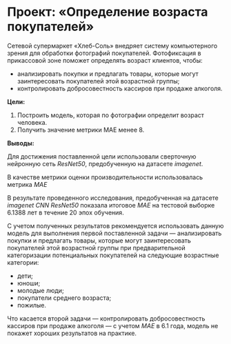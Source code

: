 # Проект: «Определение возраста покупателей»
Сетевой супермаркет «Хлеб-Соль» внедряет систему компьютерного зрения для обработки фотографий покупателей. Фотофиксация в прикассовой зоне поможет определять возраст клиентов, чтобы:

- анализировать покупки и предлагать товары, которые могут заинтересовать покупателей этой возрастной группы;
- контролировать добросовестность кассиров при продаже алкоголя.


**Цели:**
1. Построить модель, которая по фотографии определит возраст человека.
2. Получить значение метрики MAE менее 8.

**Выводы:**

Для достижения поставленной цели использовали сверточную нейронную сеть *ResNet50*, предобученную на датасете *imagenet*.

В качестве метрики оценки производительности использовалась метрика *MAE*

В результате проведенного исследования, предобученная на датасете *imagenet* *CNN* *ResNet50* показала итоговое *MAE* на тестовой выборке 6.1388 лет в течение 20 эпох обучения. 

С учетом полученных результатов рекомендуется использовать данную модель для выполнения первой поставленной задачи — анализировать покупки и предлагать товары, которые могут заинтересовать покупателей этой возрастной группы при предварительной категоризации потенциальных покупателей на следующие возрастные категории:

- дети;
- юноши;
- молодые люди;
- покупатели среднего возраста;
- пожилые.

Что касается второй задачи — контролировать добросовестность кассиров при продаже алкоголя — с учетом *MAE* в 6.1 года, модель не покажет хороших результатов на практике.
